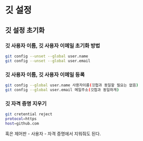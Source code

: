 # 깃 설정

## 깃 설정 초기화

### 깃 사용자 이름, 깃 사용자 이메일 초기화 방법

```bash
git config --unset --global user.name
git config --unset --global user.email
```

### 깃 사용자 이름, 깃 사용자 이메일 등록

```bash
git config --global user.name 사용자이름(깃헙과 동일할 필요는 없음)
git config --global user.email 메일주소(깃헙과 동일하게)
```

### 깃 자격 증명 지우기

```bash
git cretential reject
protocol=https
host=github.com
```

혹은 제어판 - 사용자 - 자격 증명에서 지워줘도 된다.

